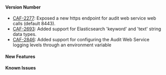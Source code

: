 
#### Version Number
- [CAF-2277](https://jira.autonomy.com/browse/CAF-2277): Exposed a new https endpoint for audit web service web calls (default 8443).
- [CAF-2693](https://jira.autonomy.com/browse/CAF-2693): Added support for Elasticsearch 'keyword' and 'text' string data types.
- [CAF-2846](https://jira.autonomy.com/browse/CAF-2846): Added support for configuring the Audit Web Service logging levels through an environment variable

#### New Features

#### Known Issues
